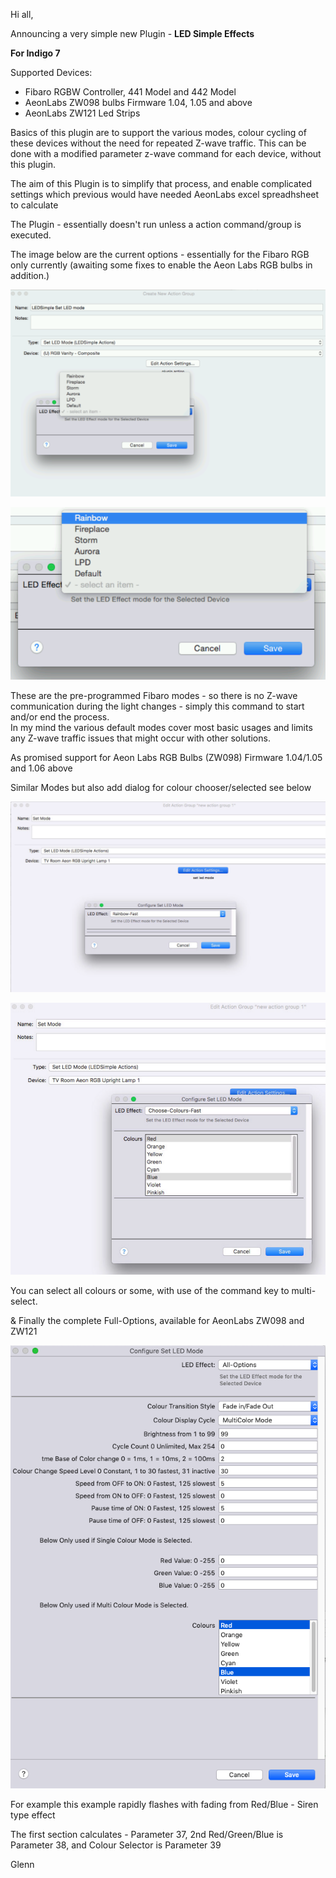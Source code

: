 Hi all,

Announcing a very simple new Plugin - 
**LED Simple Effects**

**For Indigo 7**

Supported Devices:
- Fibaro RGBW Controller, 441 Model and 442 Model
- AeonLabs ZW098 bulbs Firmware 1.04, 1.05 and above
- AeonLabs ZW121 Led Strips

Basics of this plugin are to support the various modes, colour cycling of these devices without the need for repeated Z-wave traffic.
This can be done with a modified parameter z-wave command for each device, without this plugin.

The aim of this Plugin is to simplify that process, and enable complicated settings which previous would have needed AeonLabs excel spreadhsheet to calculate

The Plugin - essentially doesn't run unless a action command/group is executed.

The image below are the current options - essentially for the Fibaro RGB only currently (awaiting some fixes to enable the Aeon Labs RGB bulbs in addition.)

![](https://raw.githubusercontent.com/Ghawken/Indigo-SimpleLED/master/Images/Led_Effects.png)

![](https://raw.githubusercontent.com/Ghawken/Indigo-SimpleLED/master/Images/Led_Effects%20(1).png)


These are the pre-programmed Fibaro modes - so there is no Z-wave communication during the light changes - simply this command to start and/or end the process.   
In my mind the various default modes cover most basic usages and limits any Z-wave traffic issues that might occur with other solutions.



As promised support for Aeon Labs RGB Bulbs (ZW098) Firmware 1.04/1.05 and 1.06 above

Similar Modes but also add dialog for colour chooser/selected see below

![](https://raw.githubusercontent.com/Ghawken/Indigo-SimpleLED/master/Images/Rainbow-_Fast.png)

![](https://raw.githubusercontent.com/Ghawken/Indigo-SimpleLED/master/Images/Choose-_Colours-_Fast.png)

You can select all colours or some, with use of the command key to multi-select.



& Finally the complete Full-Options, available for AeonLabs ZW098 and ZW121


![](https://raw.githubusercontent.com/Ghawken/Indigo-SimpleLED/master/Images/AlarmLEDStrip.png)


For example this example rapidly flashes with fading from Red/Blue - Siren type effect


The first section calculates - Parameter 37, 2nd Red/Green/Blue is Parameter 38, and Colour Selector is Parameter 39



Glenn
